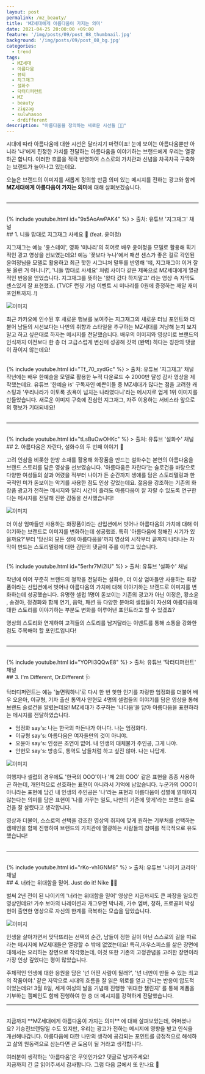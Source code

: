 ```yaml
---
layout: post
permalink: /mz_beauty/
title: 'MZ세대에게 아름다움이 가지는 의미'
date: 2021-04-25 20:00:00 +09:00
feature: '/img/posts/09/post_08_thumbnail.jpg'
background: '/img/posts/09/post_08_bg.jpg'
categories:
  - trend
tags:
  - MZ세대
  - 아름다움
  - 뷰티
  - 지그재그
  - 설화수
  - 닥터디퍼런트
  - MZ
  - beauty
  - zigzag
  - sulwhasoo
  - drdifferent
description: "아름다움을 정의하는 새로운 시선들 👸👀"
---
```


시대에 따라 아름다움에 대한 시선은 달라지기 마련이죠! 눈에 보이는 아름다움뿐만 아니라 '나'에게 진정한 가치를 전달하는 아름다움을 이야기하는 브랜드에게 우리는 열광하곤 합니다. 이러한 흐름을 적극 반영하여 스스로의 가치관과 신념을 차곡차곡 구축하는 브랜드가 늘어나고 있는데요.

오늘은 브랜드의 이미지를 새롭게 정의할 만큼 의미 있는 메시지를 전하는 광고와 함께 **MZ세대에게 아름다움이 가지는 의미**에 대해 살펴보겠습니다. <br><br>

---

<br>
{% include youtube.html id="9x5AoAwPAK4" %}
> 출처: 유튜브 '지그재그' 채널

<br>
## 1. 니들 맘대로 지그재그 사세요 🛒 (feat. 윤여정)

지그재그는 예능 '윤스테이', 영화 '미나리'의 히어로 배우 윤여정을 모델로 활용해 획기적인 광고 영상을 선보였는데요! 예능 '꽃보다 누나'에서 패션 센스가 좋은 걸로 각인된 윤여정님을 모델로 활용하고 최근 핫한 시그니처 말투를 반영해 '얘, 지그재그야 이거 잘못 올린 거 아니니?', '니들 맘대로 사세요' 처럼 사이다 같은 제목으로 MZ세대에게 열광적인 반응을 얻었습니다. 지그재그를 뜻하는 '왔다 갔다 하지말고' 라는 영상 속 자막도 센스있게 잘 표현했죠. (TVCF 런칭 기념 이벤트 시 미나리를 0원에 증정하는 깨알 재미 포인트까지..!)

![이미지](/img/posts/10/01.png)

최근 카카오에 인수된 후 새로운 행보를 보여주는 지그재그의 새로운 터닝 포인트와 더불어 남들의 시선보다는 나만의 취향과 스타일을 추구하는 MZ세대를 겨냥해 눈치 보지말고 하고 싶은대로 하자는 메시지를 전달했습니다. 배우의 이미지와 영상미로 브랜드의 인식까지 이전보다 한 층 더 고급스럽게 변신에 성공해 갓벽 (완벽) 하다는 칭찬의 댓글이 끊이지 않는데요!

<br>
{% include youtube.html id="Tf_70_xydGc" %}
> 출처: 유튜브 '지그재그' 채널

<br>
작년에는 배우 한예슬을 모델로 활용한 누적 다운로드 수 2000만 달성 감사 영상을 제작했는데요. 유튜브 '한예슬 is' 구독자인 예쁜이들 중 MZ세대가 많다는 점을 고려한 캐스팅과 '우리나라가 이토록 衣욕이 넘치는 나라였다니'라는 메시지로 업계 1위 이미지를 만들었습니다. 새로운 이미지 구축에 진심인 지그재그, 자주 이용하는 서비스라 앞으로의 행보가 기대되네요! <br><br>

---

<br>
{% include youtube.html id="tLsBuOwOHKc" %}
> 출처: 유튜브 '설화수' 채널

<br>
## 2. 아름다움은 자란다, 설화수의 두 번째 이야기 🥈

고려 인삼을 비롯한 한방 소재를 활용해 화장품을 만드는 설화수는 본연의 아름다움을 브랜드 스토리를 담은 영상을 선보였습니다. '아름다움은 자란다'는 슬로건을 바탕으로 다양한 여성들의 삶과 어렸을 적부터 나이가 든 순간까지 생애를 담은 스토리텔링과 한국적인 미가 돋보이는 악기를 사용한 점도 인상 깊었는데요. 젊음을 강조하는 기존의 화장품 광고가 전하는 메시지와 달리 시간이 흘러도 아름다움이 잘 자랄 수 있도록 연구한다는 메시지를 전달해 진한 감동을 선사했습니다!

![이미지](/img/posts/10/02.png)

더 이상 엄마들만 사용하는 화장품이라는 선입션에서 벗어나 아름다움의 가치에 대해 이야기하는 브랜드로 이미지를 변화하는데 성공했죠. 특히 '아름다움에 정해진 시기가 있을까요?'부터 '당신의 모든 생에 아름다움을'까지 영상의 시작부터 끝까지 나타나는 자막이 만드는 스토리텔링에 대한 감탄의 댓글이 주를 이루고 있습니다.

<br>
{% include youtube.html id="5erhr7Mi2lU" %}
> 출처: 유튜브 '설화수' 채널

작년에 이어 꾸준히 브랜드의 철학을 전달하는 설화수, 더 이상 엄마들만 사용하는 화장품이라는 선입션에서 벗어나 아름다움의 가치에 대해 이야기하는 브랜드로 이미지를 변화하는데 성공했습니다. 유명한 셀럽 1명이 돋보이는 기존의 광고가 아닌 이정은​, 황소윤​, 송경아​, 정경화와 함께 연기, 음악, 패션 등 다양한 분야의 셀럽들이 자신의 아름다움에 대한 스토리를 이야기하는 부분도 변화를 이루어낸 포인트라고 할 수 있겠죠?

영상의 스토리와 연계하여 고객들의 스토리를 남겨달라는 이벤트를 통해 소통을 강화한 점도 주목해야 할 포인트입니다! <br><br>

---

<br>
{% include youtube.html id="YOPli3QQwE8" %}
> 출처: 유튜브 '닥터디퍼런트' 채널

<br>
## 3. I'm Different, Dr.Different 🩺

닥터디퍼런트는 예능 '놀면뭐하니'로 다시 한 번 핫한 인기를 자랑한 엄정화를 더불어 배우 오윤아, 이규형, 기자 출신 통역사 안현모 4명의 셀럽들의 이야기를 담은 영상을 통해 브랜드 슬로건을 알렸는데요! MZ세대가 추구하는 '나다움'을 담아 아름다움을 표현하라는 메시지를 전달하였습니다.

* 엄정화 say's: 나는 한국의 마돈나가 아니다. 나는 엄정화다.
* 이규형 say's: 아름다움은 여자들만의 것이 아니야.
* 오윤아 say's: 인생은 조연이 없어. 내 인생의 대체불가 주인공, 그게 나야.
* 안현모 say's: 방송도, 통역도 남들처럼 하고 싶진 않아. 나는 나답게.

![이미지](/img/posts/10/03.png)

여행지나 셀럽의 경우에도 '한국의 OOO'이나 '제 2의 OOO' 같은 표현을 종종 사용하곤 하는데, 개인적으로 선호하는 표현이 아니라서 기억에 남았습니다. 누군가의 OOO이 아니라는 표현에 담긴 내 인생의 주인공은 '나'라는 표현과 아름다움이 성별에 얽매이지 않는다는 의미를 담은 표현이 '나를 가꾸는 일도, 나만의 기준에 맞게'라는 브랜드 슬로건을 잘 살렸다고 생각합니다.

영상과 더불어, 스스로의 선택을 강조한 영상의 취지에 맞게 원하는 기부처를 선택하는 캠페인을 함께 진행하여 브랜드의 가치관에 열광하는 사람들의 참여를 적극적으로 유도했습니다! <br><br>

---

<br>
{% include youtube.html id="rKo-vh1GNM8" %}
> 출처: 유튜브 '나이키 코리아' 채널

<br>
## 4. 너라는 위대함을 믿어. Just do it! Nike 💪🏻

벌써 2년 전이 된 나이키의 '너라는 위대함을 믿어' 영상은 지금까지도 큰 파장을 일으킨 영상인데요! 가수 보아의 나레이션과 개그우먼 박나래, 가수 엠버, 청하, 프로골퍼 박성현이 출연한 영상으로 자신의 한계를 극복하는 모습을 담았습니다.

![이미지](/img/posts/10/04.png)

인생을 살아가면서 맞닥뜨리는 선택의 순간, 남들이 정한 길이 아닌 스스로의 길을 따르라는 메시지에 MZ세대들은 열광할 수 밖에 없었는데요! 특히,마우스피스를 삶은 장면에 대해서는 요리하는 장면으로 착각했는데, 이것 또한 기존의 고정관념을 고려한 장면이라 가장 인상 깊었다는 평이 많았습니다.

주체적인 인생에 대한 응원을 담은 '넌 어떤 사람이 될래?', '넌 너만이 만들 수 있는 최고의 작품이야.' 같은 자막으로 시대의 흐름을 잘 읽은 위로를 얻고 간다는 반응이 압도적이었는데요! 3월 8일, 세계 여성의 날을 기념해 진행한 '위대한 챌린지' 를 통해 제품을 기부하는 캠페인도 함께 진행하여 한 층 더 메시지를 강력하게 전달했습니다.

---

<br>
지금까지 **MZ세대에게 아름다움이 가지는 의미** 에 대해 살펴보았는데, 어떠셨나요? 기승전브랜딩일 수도 있지만, 우리는 광고가 전하는 메시지에 영향을 받고 인식을 개선해나갑니다. 아름다움에 대한 나만의 생각에 공감되는 포인트를 긍정적으로 해석하고 삶의 원동력으로 삼는다면 큰 도움이 될 거라고 생각합니다. <br>

여러분이 생각하는 '아름다움'은 무엇인가요? 댓글로 남겨주세요! <br>
지금까지 긴 글 읽어주셔서 감사합니다. 그럼 다음 글에서 또 만나요 👋 <br><br>
